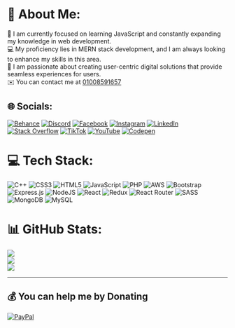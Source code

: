 # 💫 About Me:
🧠 I am currently focused on learning JavaScript and constantly expanding my knowledge in web development.<br>💻 My proficiency lies in MERN stack development, and I am always looking to enhance my skills in this area.<br>🌟 I am passionate about creating user-centric digital solutions that provide seamless experiences for users.<br>✉️  You can contact me at <a href="https://api.whatsapp.com/send/?phone=201008591657" target = _blank > 01008591657</a>


## 🌐 Socials:
[![Behance](https://img.shields.io/badge/Behance-1769ff?logo=behance&logoColor=white)](https://behance.net/mostafashawky11) [![Discord](https://img.shields.io/badge/Discord-%237289DA.svg?logo=discord&logoColor=white)](https://discord.gg/Not_Shawky007#6782) [![Facebook](https://img.shields.io/badge/Facebook-%231877F2.svg?logo=Facebook&logoColor=white)](https://facebook.com/mostafa.gabr.102/) [![Instagram](https://img.shields.io/badge/Instagram-%23E4405F.svg?logo=Instagram&logoColor=white)](https://instagram.com/notshawky007/) [![LinkedIn](https://img.shields.io/badge/LinkedIn-%230077B5.svg?logo=linkedin&logoColor=white)](https://linkedin.com/in/notshawky007/) [![Stack Overflow](https://img.shields.io/badge/-Stackoverflow-FE7A16?logo=stack-overflow&logoColor=white)](https://stackoverflow.com/users/21649692/mostafa-shawky) [![TikTok](https://img.shields.io/badge/TikTok-%23000000.svg?logo=TikTok&logoColor=white)](https://tiktok.com/@@shawky.dev) [![YouTube](https://img.shields.io/badge/YouTube-%23FF0000.svg?logo=YouTube&logoColor=white)](https://youtube.com/@UCqDKae28Uv8vl5Legk75JVA) [![Codepen](https://img.shields.io/badge/Codepen-000000?style=for-the-badge&logo=codepen&logoColor=white)](https://codepen.io/notshawky007) 

# 💻 Tech Stack:
![C++](https://img.shields.io/badge/c++-%2300599C.svg?style=for-the-badge&logo=c%2B%2B&logoColor=white) ![CSS3](https://img.shields.io/badge/css3-%231572B6.svg?style=for-the-badge&logo=css3&logoColor=white) ![HTML5](https://img.shields.io/badge/html5-%23E34F26.svg?style=for-the-badge&logo=html5&logoColor=white) ![JavaScript](https://img.shields.io/badge/javascript-%23323330.svg?style=for-the-badge&logo=javascript&logoColor=%23F7DF1E) ![PHP](https://img.shields.io/badge/php-%23777BB4.svg?style=for-the-badge&logo=php&logoColor=white) ![AWS](https://img.shields.io/badge/AWS-%23FF9900.svg?style=for-the-badge&logo=amazon-aws&logoColor=white) ![Bootstrap](https://img.shields.io/badge/bootstrap-%23563D7C.svg?style=for-the-badge&logo=bootstrap&logoColor=white) ![Express.js](https://img.shields.io/badge/express.js-%23404d59.svg?style=for-the-badge&logo=express&logoColor=%2361DAFB) ![NodeJS](https://img.shields.io/badge/node.js-6DA55F?style=for-the-badge&logo=node.js&logoColor=white) ![React](https://img.shields.io/badge/react-%2320232a.svg?style=for-the-badge&logo=react&logoColor=%2361DAFB) ![Redux](https://img.shields.io/badge/redux-%23593d88.svg?style=for-the-badge&logo=redux&logoColor=white) ![React Router](https://img.shields.io/badge/React_Router-CA4245?style=for-the-badge&logo=react-router&logoColor=white) ![SASS](https://img.shields.io/badge/SASS-hotpink.svg?style=for-the-badge&logo=SASS&logoColor=white) ![MongoDB](https://img.shields.io/badge/MongoDB-%234ea94b.svg?style=for-the-badge&logo=mongodb&logoColor=white) ![MySQL](https://img.shields.io/badge/mysql-%2300f.svg?style=for-the-badge&logo=mysql&logoColor=white)
# 📊 GitHub Stats:
![](https://github-readme-stats.vercel.app/api?username=notshawky007&theme=radical&hide_border=false&include_all_commits=false&count_private=false)<br/>
![](https://github-readme-streak-stats.herokuapp.com/?user=notshawky007&theme=radical&hide_border=false)<br/>
![](https://github-readme-stats.vercel.app/api/top-langs/?username=notshawky007&theme=radical&hide_border=false&include_all_commits=false&count_private=false&layout=compact)

---


  ## 💰 You can help me by Donating
  [![PayPal](https://img.shields.io/badge/PayPal-00457C?style=for-the-badge&logo=paypal&logoColor=white)](https://www.paypal.com/paypalme/notshawky) 

 
